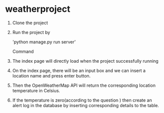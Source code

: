 # weatherproject

1. Clone the project
2. Run the project by 

   'python manage.py run server'

   Command
3. The index page will directly load when the project successfully running
4. On the index page, there will be an input box and we can insert a location name and press enter button.
5. Then the OpenWeatherMap API will return the corresponding location temperature in Celsius.
6. If the temperature is zero(according to the question ) then create an alert log in the database by inserting corresponding details to the table.
   
